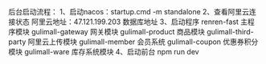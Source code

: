 后台启动流程：
1、启动nacos：startup.cmd -m standalone
2、查看阿里云连接状态 阿里云地址：47.121.199.203 数据库地址
3、启动程序 
    renren-fast 主程序模块
    gulimall-gateway 网关模块
    gulimall-product 商品模块
    gulimall-third-party 阿里云上传模块
    gulimall-member 会员系统
    gulimall-coupon 优惠券积分模块
    gulimall-ware 库存系统模块
4、启动前台 npm run dev
